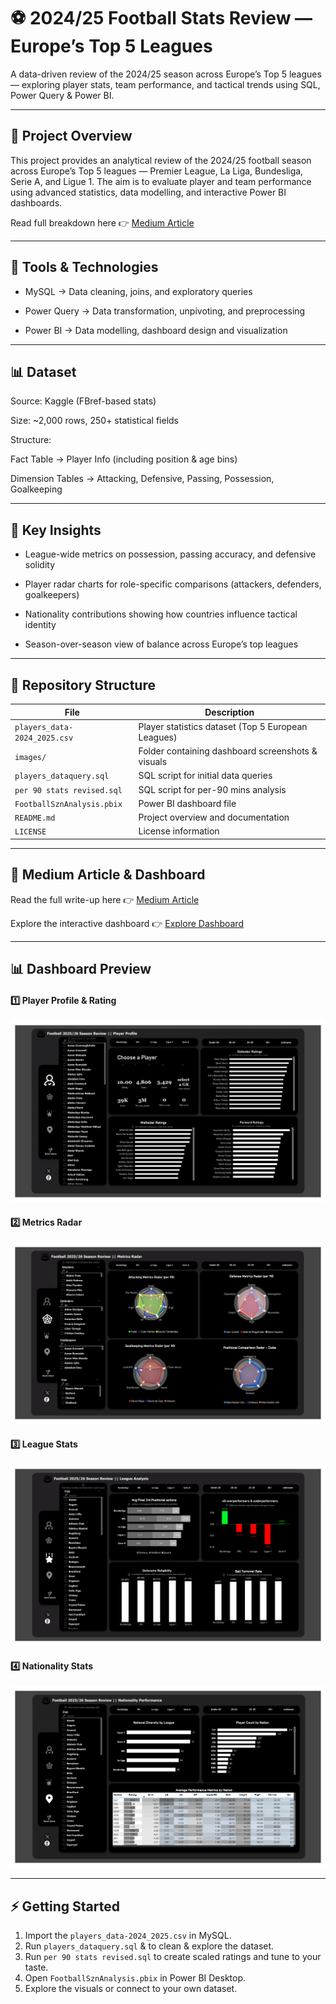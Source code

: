 # ⚽ 2024/25 Football Stats Review — Europe’s Top 5 Leagues

A data-driven review of the 2024/25 season across Europe’s Top 5 leagues — exploring player stats, team performance, and tactical trends using SQL, Power Query &amp; Power BI.

---

## 📖 Project Overview

This project provides an analytical review of the 2024/25 football season across Europe’s Top 5 leagues — Premier League, La Liga, Bundesliga, Serie A, and Ligue 1.
The aim is to evaluate player and team performance using advanced statistics, data modelling, and interactive Power BI dashboards.

Read full breakdown here 👉  [Medium Article](https://obajimiaduraa.medium.com/summary-ab7e5dffdfb9)

---

## 🔧 Tools & Technologies

- MySQL → Data cleaning, joins, and exploratory queries

- Power Query → Data transformation, unpivoting, and preprocessing

- Power BI → Data modelling, dashboard design and visualization



---

## 📊 Dataset

Source: Kaggle (FBref-based stats)

Size: ~2,000 rows, 250+ statistical fields

Structure:

Fact Table → Player Info (including position & age bins)

Dimension Tables → Attacking, Defensive, Passing, Possession, Goalkeeping




---

## 📌 Key Insights

- League-wide metrics on possession, passing accuracy, and defensive solidity

- Player radar charts for role-specific comparisons (attackers, defenders, goalkeepers)

- Nationality contributions showing how countries influence tactical identity

- Season-over-season view of balance across Europe’s top leagues



---

## 📂 Repository Structure

| File | Description |
|------|-------------|
| `players_data-2024_2025.csv` | Player statistics dataset (Top 5 European Leagues) |
| `images/` | Folder containing dashboard screenshots & visuals |
| `players_dataquery.sql` | SQL script for initial data queries |
| `per 90 stats revised.sql` | SQL script for per-90 mins analysis |
| `FootballSznAnalysis.pbix` | Power BI dashboard file |
| `README.md` | Project overview and documentation |
| `LICENSE` | License information |

---

## 🔗 Medium Article & Dashboard 

Read the full write-up here 👉 [Medium Article](https://obajimiaduraa.medium.com/summary-ab7e5dffdfb9)

Explore the interactive dashboard 👉 [Explore Dashboard](https://app.powerbi.com/view?r=eyJrIjoiMDZmNTVmY2EtZWUwMC00N2U4LWI1OTAtM2EzN2VjZjMyNDkxIiwidCI6ImE1ODNjYzNlLTRmNDgtNDM2Ni1hMTY1LWI5Mzk5YzM0ODY0MSJ9&pageName=6274d1e560532d8b5b02) 

---

## 📊 Dashboard Preview

#### 1️⃣ Player Profile & Rating  
![Player Profile](images/football_szn_review-1.png)

#### 2️⃣ Metrics Radar  
![Metrics Radar](images/football_szn_review-2.png)

#### 3️⃣ League Stats  
![League Stats](images/football_szn_review-3.png)

#### 4️⃣ Nationality Stats  
![Nationality Stats](images/football_szn_review-4.png)

---

## ⚡ Getting Started
1. Import the `players_data-2024_2025.csv` in MySQL.
2. Run `players_dataquery.sql` &  to clean & explore the dataset.
3. Run `per 90 stats revised.sql` to create scaled ratings and tune to your taste.  
4. Open `FootballSznAnalysis.pbix` in Power BI Desktop.  
5. Explore the visuals or connect to your own dataset.
